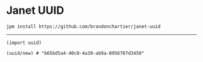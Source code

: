 # Janet UUID

`jpm install https://github.com/brandonchartier/janet-uuid`

---

```
(import uuid)

(uuid/new) # "b65bd5a4-40c0-4a39-ab9a-8956707d3450"
```
